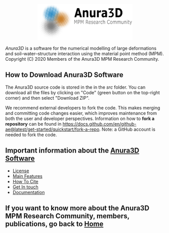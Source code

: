<p align="center">
<img width="300" src="https://github.com/Anura3D/Anura3D_OpenSource/blob/main/images/logo.png"> 

_Anura3D_ is a software for the numerical modelling of large deformations and soil–water–structure interaction using the material point method (MPM). Copyright (C) 2020 Members of the Anura3D MPM Research Community.
  
## How to Download Anura3D Software
The Anura3D source code is stored in the in the _src_ folder. You can download all the files by clicking on "Code" (green button on the top-right corner) and then select "Download ZIP". 

We recommend external developers to fork the code. This makes merging and committing code changes easier, which improves maintenance from both the user and developer perspectives. 
Information on how to **fork a repository** can be found in <https://docs.github.com/en/github-ae@latest/get-started/quickstart/fork-a-repo>. Note: a GitHub account is needed to fork the code.

## Important information about the [Anura3D Software](https://github.com/Anura3D/Anura3D_OpenSource/wiki/Anura3D-Software)
* [License](https://github.com/Anura3D/Anura3D_OpenSource/wiki/License)
* [Main Features](https://github.com/Anura3D/Anura3D_OpenSource/wiki/Main-Features)
* [How To Cite](https://github.com/Anura3D/Anura3D_OpenSource/wiki/How-To-Cite)
* [Get In touch](https://github.com/Anura3D/Anura3D_OpenSource/wiki/Get-In-Touch)
* [Documentation](https://github.com/Anura3D/Anura3D_OpenSource/wiki/Documentation)
 
## If you want to know more about the Anura3D MPM Research Community, members, publications, go back to [Home](https://github.com/Anura3D/Anura3D_OpenSource/wiki)









